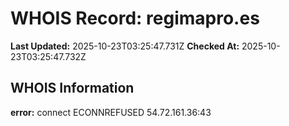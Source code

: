 # WHOIS Record: regimapro.es

**Last Updated:** 2025-10-23T03:25:47.731Z
**Checked At:** 2025-10-23T03:25:47.732Z

## WHOIS Information

**error:** connect ECONNREFUSED 54.72.161.36:43


